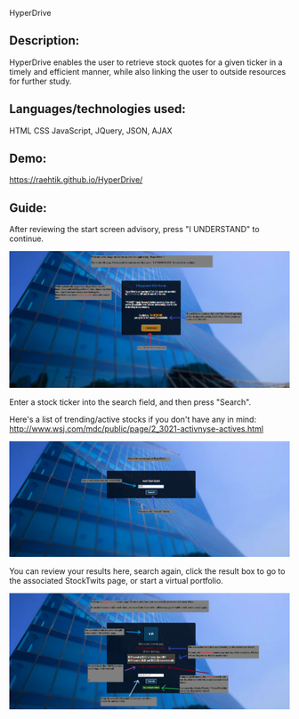 HyperDrive

Description:
------------

HyperDrive enables the user to retrieve stock quotes for a given ticker
in a timely and efficient manner, while also linking the user to outside resources
for further study.

Languages/technologies used:
----------------------------

HTML
CSS
JavaScript, JQuery, JSON, AJAX

Demo:
-----
https://raehtik.github.io/HyperDrive/

Guide:
------

After reviewing the start screen advisory, press "I UNDERSTAND" to continue.

![Start Screen](/screenshots/StartScreen.png?raw=true "Start Screen")

Enter a stock ticker into the search field, and then press "Search".

Here's a list of trending/active stocks if you don't have any in mind: http://www.wsj.com/mdc/public/page/2_3021-activnyse-actives.html

![Search Screen](/screenshots/SearchScreen.png?raw=true "Search Screen")

You can review your results here, search again, click the result box to go to the associated StockTwits page, or start a virtual portfolio.

![Result Screen](/screenshots/ResultScreen.png?raw=true "Result Screen")

